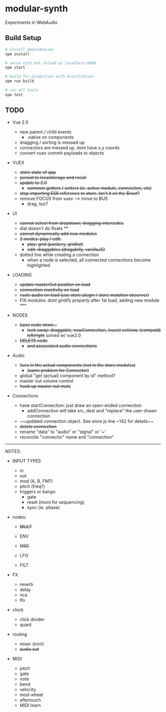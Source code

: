 # modular-synth

Experiments in WebAudio

## Build Setup

``` bash
# install dependencies
npm install

# serve with hot reload at localhost:8080
npm start

# build for production with minification
npm run build

# run all tests
npm test
```


## TODO

- Vue 2.0
  - new parent / child events
    - .native on components
  - dragging / sorting is messed up
  - connectors are messed up, dont have x,y coords
  - convert vuex commit payloads to objects
  

- VUEX
  - ~~store state of app~~
  - ~~persist to localstorage and recall~~
  - ~~update to 2.0~~
    - ~~common getters / setters (ie. active module, connection, etc)~~
  - ~~stop importing ES6 reference to store. Isn't it on the $root?~~
  - remove FOCUS from vuex --> move to BUS
    - drag, too?

- UI
  - ~~cannot select from dropdown; dragging intercedes~~
  - dial doesn't do floats **
  - ~~cannot dynamically add new modules~~
  - ~~2 modes: play / edit.~~
    - ~~play: grid (packery, gridlist)~~
    - ~~edit: draggables (dragabilly, vanillaJS)~~
  - dotted line while creating a connection
    - when a node is selected, all connected connections become highlighted


- LOADING
  - ~~update masterOut position on load~~
  - ~~connection reactivity on load~~
  - ~~route audio on load (use store plugin / store mutation observer)~~
  - FIX modules: dont gridify properly after 1st load, adding new module ***


- NODES
  - ~~base node mixin...~~
    - ~~tuck away: draggable, newConnection, (vuex) col/row, (computd) left/right~~ solved w/ vue2.0
  - ~~DELETE node~~
    - ~~and associated audio connections~~


- Audio
  - ~~lives in the actual components (not in the store.modules)~~
    - ~~(same problem for Connector)~~
  - global "get (actual) component by id" method?
  - master out volume control
  - ~~hook up master out mute~~


- Connections
  - have startConnection: just draw an open-ended connection
    - addConnection will take src, dest and "replace" the user-drawn connection
  - ~~updated connection object. See store.js line ~142 for details~~
  - ~~delete connection~~
  - rename "data" to "audio" or "signal" or '~'
  - reconcile "connector" name and "connection"



---------------

NOTES:

- INPUT TYPES
  - in
  - out
  - mod (A, B, FM?)
  - pitch (freq?)
  - triggers or bangs:
    - gate
    - reset (more for sequencing)
    - sync (ie. phase)


- nodes:
  - ~~MULT~~

  - ENV
  - ~~OSC~~
  - LFO
  - FILT


- FX
  - reverb
  - delay
  - vca
  - lfo


- clock
  - click divider
  - quant


- routing
  - mixer (mini)
  - ~~audio out~~


- MIDI
  - pitch
  - gate
  - note
  - bend
  - velocity
  - mod-wheel
  - aftertouch
  - MIDI learn
